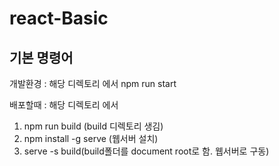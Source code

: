 # react-Basic

## 기본 명령어
개발환경 : 해당 디렉토리 에서 npm run start

배포할때 : 해당 디렉토리 에서 
1. npm run build (build 디렉토리 생김)
2. npm install -g serve (웹서버 설치)
3. serve -s build(build폴더를 document root로 함. 웹서버로 구동) 